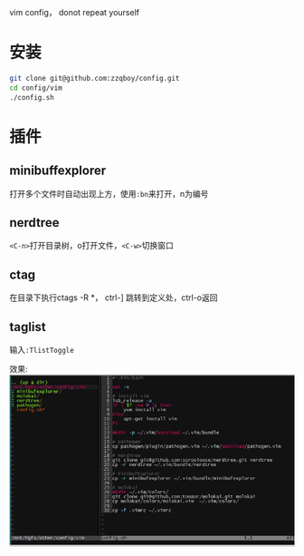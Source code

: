 vim config， donot repeat yourself

# 安装
```sh
git clone git@github.com:zzqboy/config.git
cd config/vim
./config.sh
```

# 插件
## minibuffexplorer
打开多个文件时自动出现上方，使用`:bn`来打开，n为编号

## nerdtree
`<C-n>`打开目录树，o打开文件，`<C-w>`切换窗口

## ctag
在目录下执行ctags -R *， ctrl-] 跳转到定义处，ctrl-o返回

## taglist
输入`:TlistToggle`

效果:  
![v](vim/shoot.jpg)  

